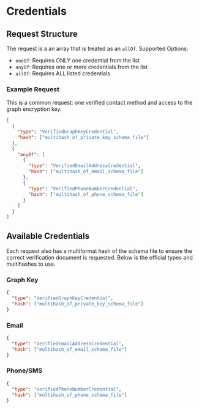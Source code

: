 # Credentials

## Request Structure

The request is a an array that is treated as an `allOf`.
Supported Options:

- `oneOf`: Requires ONLY one credential from the list
- `anyOf`: Requires one or more credentials from the list
- `allOf`: Requires ALL listed credentials

### Example Request

This is a common request: one verified contact method and access to the graph encryption key.

```json
[
  {
    "type": "VerifiedGraphKeyCredential",
    "hash": ["multihash_of_private_key_schema_file"]
  },
  {
    "anyOf": [
      {
        "type": "VerifiedEmailAddressCredential",
        "hash": ["multihash_of_email_schema_file"]
      },
      {
        "type": "VerifiedPhoneNumberCredential",
        "hash": ["multihash_of_phone_schema_file"]
      }
    ]
  }
]
```

## Available Credentials

Each request also has a multiformat hash of the schema file to ensure the correct verification document is requested.
Below is the official types and multihashes to use.

### Graph Key

```json
{
  "type": "VerifiedGraphKeyCredential",
  "hash": ["multihash_of_private_key_schema_file"]
}
```

### Email

```json
{
  "type": "VerifiedEmailAddressCredential",
  "hash": ["multihash_of_email_schema_file"]
}
```

### Phone/SMS

```json
{
  "type": "VerifiedPhoneNumberCredential",
  "hash": ["multihash_of_phone_schema_file"]
}
```
